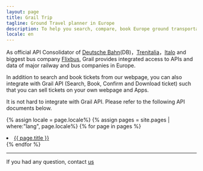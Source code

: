 ```yaml
---
layout: page
title: Grail Trip
tagline: Ground Travel planner in Europe
description: To help you search, compare, book Europe ground transportation tickets include DBahn, Italo, Trenitalia and Flixbus
locale: en
---
```


As official API Consolidator of [Deutsche Bahn](https://www.bahn.com/i/view/index.shtml)(DB)，[Trenitalia](trenitalia.com)，[Italo](italotreno.it/en) and biggest bus company [Flixbus](flixbus.com), Grail provides integrated access to APIs and data of major railway and bus companies in Europe. 

In addition to search and book tickets from our webpage, you can also integrate with Grail API (Search, Book, Confirm and Download ticket) such that you can sell tickets on your own webpage and Apps.

It is not hard to integrate with Grail API. Please refer to the following API documents below.


{% assign locale = page.locale%}
{% assign pages = site.pages | where:"lang", page.locale%}
{% for page in pages %}
  <li>
      <a class="post-link" href="{{ page.url | prepend: site.baseurl }}">{{ page.title }}</a>
  </li>
{% endfor %}

---
If you had any question, contact [us](mailto:oulu@ul-e.com) 

